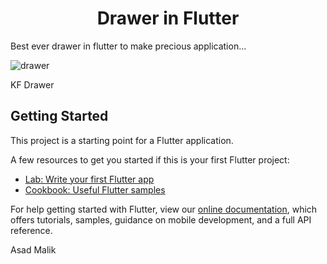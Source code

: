 <h1 align="center">Drawer in Flutter</h1>

Best ever drawer in flutter to make precious application...

![drawer](https://user-images.githubusercontent.com/36697784/108592442-b50d5700-738f-11eb-82d2-ec24a8a0026a.png)

KF Drawer 

## Getting Started

This project is a starting point for a Flutter application.

A few resources to get you started if this is your first Flutter project:

- [Lab: Write your first Flutter app](https://flutter.dev/docs/get-started/codelab)
- [Cookbook: Useful Flutter samples](https://flutter.dev/docs/cookbook)

For help getting started with Flutter, view our
[online documentation](https://flutter.dev/docs), which offers tutorials,
samples, guidance on mobile development, and a full API reference.

Asad Malik
